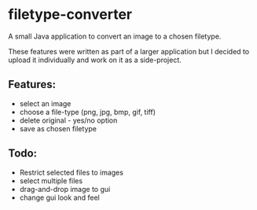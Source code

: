 # filetype-converter
A small Java application to convert an image to a chosen filetype.

These features were written as part of a larger application but I decided to upload it individually and work on it as a side-project.

## Features:
- select an image
- choose a file-type (png, jpg, bmp, gif, tiff)
- delete original - yes/no option
- save as chosen filetype

## Todo:
- Restrict selected files to images
- select multiple files
- drag-and-drop image to gui
- change gui look and feel
